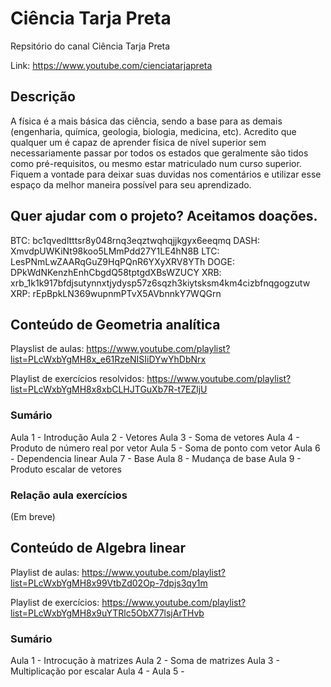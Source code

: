 # Ciência Tarja Preta

Repsitório do canal Ciência Tarja Preta

Link: https://www.youtube.com/cienciatarjapreta

## Descrição

A física é a mais básica das ciência, sendo a base para as demais (engenharia, química, geologia, biologia, medicina, etc). Acredito que qualquer um é capaz de aprender física de nível superior sem necessariamente passar por todos os estados que geralmente são tidos como pré-requisitos, ou mesmo estar matriculado num curso superior. Fiquem a vontade para deixar suas duvidas nos comentários e utilizar esse espaço da melhor maneira possível para seu aprendizado.

## Quer ajudar com o projeto? Aceitamos doações.

BTC: bc1qvedltttsr8y048rnq3eqztwqhqjjkgyx6eeqmq
DASH: XmvdpUWKiNt98koo5LMmPdd27Y1LE4hN8B
LTC: LesPNmLwZAARqGuZ9HqPQnR6YXyXRV8YTh
DOGE: DPkWdNKenzhEnhCbgdQ58tptgdXBsWZUCY
XRB: xrb_1k1k917bfdjsutynnxtjydysp57z6sqzh3kiytsksm4km4cizbfnqgogzutw
XRP: rEpBpkLN369wupnmPTvX5AVbnnkY7WQGrn

## Conteúdo de Geometria analítica

Playslist de aulas: https://www.youtube.com/playlist?list=PLcWxbYgMH8x_e61RzeNISIiDYwYhDbNrx

Playlist de exercícios resolvidos: https://www.youtube.com/playlist?list=PLcWxbYgMH8x8xbCLHJTGuXb7R-t7EZljU

### Sumário
Aula 1 - Introdução
Aula 2 - Vetores
Aula 3 - Soma de vetores
Aula 4 - Produto de número real por vetor
Aula 5 - Soma de ponto com vetor
Aula 6 - Dependencia linear
Aula 7 - Base
Aula 8 - Mudança de base
Aula 9 - Produto escalar de vetores

### Relação aula exercícios

(Em breve)

## Conteúdo de Algebra linear

Playlist de aulas: https://www.youtube.com/playlist?list=PLcWxbYgMH8x99VtbZd02Op-7dpjs3qy1m

Playlist de exercícios: https://www.youtube.com/playlist?list=PLcWxbYgMH8x9uYTRlc5ObX77lsjArTHvb

### Sumário
Aula 1 - Introcução à matrizes
Aula 2 - Soma de matrizes
Aula 3 - Multiplicação por escalar
Aula 4 - 
Aula 5 -
